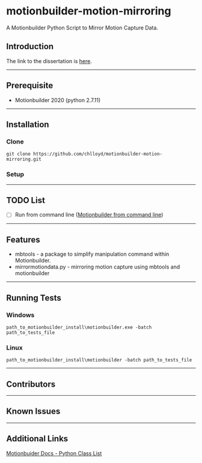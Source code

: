 # motionbuilder-motion-mirroring
A Motionbuilder Python Script to Mirror Motion Capture Data. 

## Introduction
The link to the dissertation is [here](url). 

---

## Prerequisite
 - Motionbuilder 2020 (python 2.7.11)

---

## Installation
### Clone

`git clone https://github.com/chlloyd/motionbuilder-motion-mirroring.git`

### Setup

---

## TODO List
 - [ ] Run from command line ([Motionbuilder from command line](https://help.autodesk.com/view/MOBPRO/2020/ENU/?guid=__files_GUID_989682FC_305F_4925_8B37_66490BC45C4C_htm))

---

## Features

 - mbtools - a package to simplify manipulation command within Motionbuilder.
 - mirrormotiondata.py - mirroring motion capture using mbtools and motionbuilder

---

## Running Tests
### Windows

`path_to_motionbuilder_install\motionbuilder.exe -batch path_to_tests_file`

### Linux
`path_to_motionbuilder_install\motionbuilder -batch path_to_tests_file`

---

## Contributors

---

## Known Issues

---

## Additional Links
[Motionbuider Docs - Python Class List](https://help.autodesk.com/view/MOBPRO/2020/ENU/?guid=__py_ref_annotated_html&v=2019)